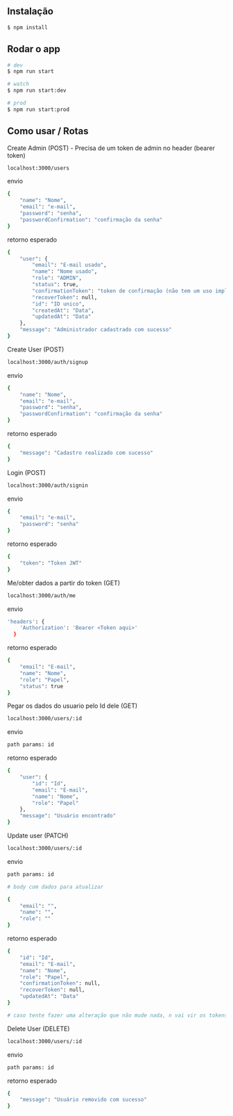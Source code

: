 ## Instalação

```bash
$ npm install
```

## Rodar o app

```bash
# dev
$ npm run start

# watch
$ npm run start:dev

# prod
$ npm run start:prod
```

## Como usar / Rotas



Create Admin (POST) - Precisa de um token de admin no header (bearer token)

```bash
localhost:3000/users 
```

envio
```bash
{
    "name": "Nome",
    "email": "e-mail",
    "password": "senha",
    "passwordConfirmation": "confirmação da senha"
}
```
retorno esperado
```bash
{
    "user": {
        "email": "E-mail usado",
        "name": "Nome usado",
        "role": "ADMIN",
        "status": true,
        "confirmationToken": "token de confirmação (não tem um uso implementado ainda)",
        "recoverToken": null,
        "id": "ID unico",
        "createdAt": "Data",
        "updatedAt": "Data"
    },
    "message": "Administrador cadastrado com sucesso"
}
```

Create User (POST)

```bash
localhost:3000/auth/signup
```

envio
```bash
{
    "name": "Nome",
    "email": "e-mail",
    "password": "senha",
    "passwordConfirmation": "confirmação da senha"
}
```
retorno esperado
```bash
{
    "message": "Cadastro realizado com sucesso"
}
```

Login (POST)

```bash
localhost:3000/auth/signin
```

envio
```bash
{
    "email": "e-mail",
    "password": "senha"
}
```
retorno esperado
```bash
{
    "token": "Token JWT"
}
```

Me/obter dados a partir do token (GET) 

```bash
localhost:3000/auth/me
```

envio
```bash
'headers': {
    'Authorization': 'Bearer <Token aqui>'
  }
```
retorno esperado
```bash
{
    "email": "E-mail",
    "name": "Nome",
    "role": "Papel",
    "status": true
}
```

Pegar os dados do usuario pelo Id dele (GET)

```bash
localhost:3000/users/:id
```

envio
```bash
path params: id
```
retorno esperado
```bash
{
    "user": {
        "id": "Id",
        "email": "E-mail",
        "name": "Nome",
        "role": "Papel"
    },
    "message": "Usuário encontrado"
}
```
Update user (PATCH)

```bash
localhost:3000/users/:id 
```

envio
```bash
path params: id

# body com dados para atualizar

{
    "email": "",
    "name": "",
    "role": ""
}
```
retorno esperado
```bash
{
    "id": "Id",
    "email": "E-mail",
    "name": "Nome",
    "role": "Papel",
    "confirmationToken": null,
    "recoverToken": null,
    "updatedAt": "Data"
}

# caso tente fazer uma alteração que não mude nada, n vai vir os tokens e updatedat no retorno
```
Delete User (DELETE)

```bash
localhost:3000/users/:id 
```

envio
```bash
path params: id
```
retorno esperado
```bash
{
    "message": "Usuário removido com sucesso"
}
```
